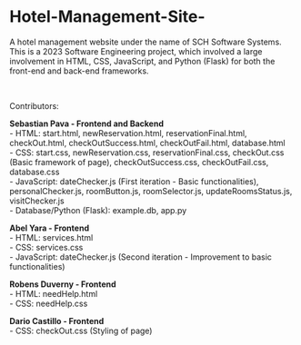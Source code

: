 # Hotel-Management-Site-
A hotel management website under the name of SCH Software Systems. This is a 2023 Software Engineering project, which involved a large involvement in HTML, CSS, JavaScript, and Python (Flask) for both the front-end and back-end frameworks.

</br>

Contributors: </br>

<b>Sebastian Pava - Frontend and Backend</b> </br>
      - HTML: start.html, newReservation.html, reservationFinal.html, checkOut.html, checkOutSuccess.html,         checkOutFail.html, database.html </br>
      - CSS: start.css, newReservation.css, reservationFinal.css, checkOut.css (Basic framework of page), checkOutSuccess.css, checkOutFail.css, database.css </br>
      - JavaScript: dateChecker.js (First iteration - Basic functionalities), personalChecker.js, roomButton.js, roomSelector.js, updateRoomsStatus.js, visitChecker.js </br>
      - Database/Python (Flask): example.db, app.py </br>
      
<b>Abel Yara - Frontend</b> </br>
      - HTML: services.html </br>
      - CSS: services.css </br>
      - JavaScript: dateChecker.js (Second iteration - Improvement to basic functionalities) </br>
      
<b>Robens Duverny - Frontend</b> </br>
      - HTML: needHelp.html </br>
      - CSS: needHelp.css </br>
      
<b>Dario Castillo - Frontend</b> </br>
      - CSS: checkOut.css (Styling of page) </br>
